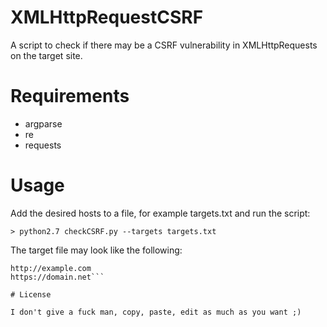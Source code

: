 # XMLHttpRequestCSRF
A script to check if there may be a CSRF vulnerability in XMLHttpRequests on the target site.


#  Requirements

- argparse
- re
- requests


# Usage

Add the desired hosts to a file, for example targets.txt and run the script:

```> python2.7 checkCSRF.py --targets targets.txt```

The target file may look like the following:

```> cat targets.txt
http://example.com
https://domain.net```

# License

I don't give a fuck man, copy, paste, edit as much as you want ;)
